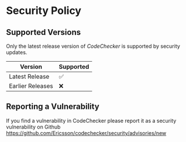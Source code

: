 # Security Policy

## Supported Versions

Only the latest release version of _CodeChecker_ is supported by security updates.

| Version | Supported          |
| ------- | ------------------ |
| Latest Release   | :white_check_mark: |
| Earlier Releases   | :x:                |

## Reporting a Vulnerability

If you find a vulnerability in CodeChecker please report it as a security vulnerability on Github
https://github.com/Ericsson/codechecker/security/advisories/new
